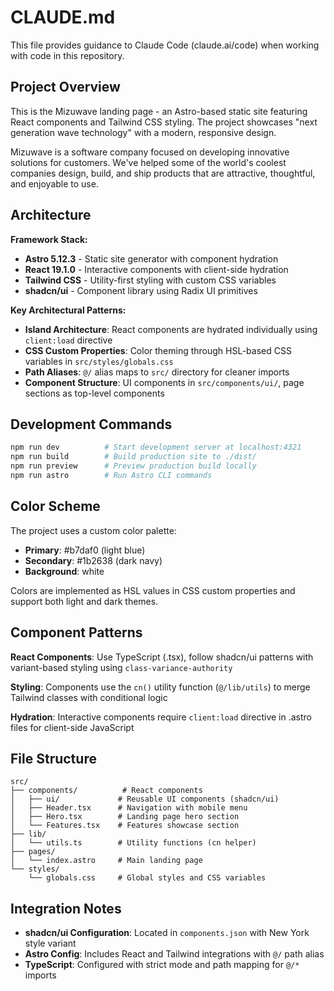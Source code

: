 # CLAUDE.md

This file provides guidance to Claude Code (claude.ai/code) when working with code in this repository.

## Project Overview

This is the Mizuwave landing page - an Astro-based static site featuring React components and Tailwind CSS styling. The project showcases "next generation wave technology" with a modern, responsive design.

Mizuwave is a software company focused on developing innovative solutions for customers. We've helped some of the world's coolest companies design, build, and ship products that are attractive, thoughtful, and enjoyable to use.

## Architecture

**Framework Stack:**
- **Astro 5.12.3** - Static site generator with component hydration
- **React 19.1.0** - Interactive components with client-side hydration
- **Tailwind CSS** - Utility-first styling with custom CSS variables
- **shadcn/ui** - Component library using Radix UI primitives

**Key Architectural Patterns:**
- **Island Architecture**: React components are hydrated individually using `client:load` directive
- **CSS Custom Properties**: Color theming through HSL-based CSS variables in `src/styles/globals.css`
- **Path Aliases**: `@/` alias maps to `src/` directory for cleaner imports
- **Component Structure**: UI components in `src/components/ui/`, page sections as top-level components

## Development Commands

```bash
npm run dev          # Start development server at localhost:4321
npm run build        # Build production site to ./dist/
npm run preview      # Preview production build locally
npm run astro        # Run Astro CLI commands
```

## Color Scheme

The project uses a custom color palette:
- **Primary**: #b7daf0 (light blue)
- **Secondary**: #1b2638 (dark navy)
- **Background**: white

Colors are implemented as HSL values in CSS custom properties and support both light and dark themes.

## Component Patterns

**React Components**: Use TypeScript (.tsx), follow shadcn/ui patterns with variant-based styling using `class-variance-authority`

**Styling**: Components use the `cn()` utility function (`@/lib/utils`) to merge Tailwind classes with conditional logic

**Hydration**: Interactive components require `client:load` directive in .astro files for client-side JavaScript

## File Structure

```
src/
├── components/          # React components
│   ├── ui/             # Reusable UI components (shadcn/ui)
│   ├── Header.tsx      # Navigation with mobile menu
│   ├── Hero.tsx        # Landing page hero section
│   └── Features.tsx    # Features showcase section
├── lib/
│   └── utils.ts        # Utility functions (cn helper)
├── pages/
│   └── index.astro     # Main landing page
└── styles/
    └── globals.css     # Global styles and CSS variables
```

## Integration Notes

- **shadcn/ui Configuration**: Located in `components.json` with New York style variant
- **Astro Config**: Includes React and Tailwind integrations with `@/` path alias
- **TypeScript**: Configured with strict mode and path mapping for `@/*` imports
